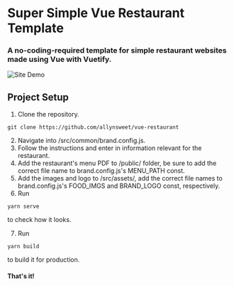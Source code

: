 # Super Simple Vue Restaurant Template 

### A no-coding-required template for simple restaurant websites made using Vue with Vuetify. 

![Site Demo](/screenshot.png)

## Project Setup
1. Clone the repository.
```
git clone https://github.com/allynsweet/vue-restaurant
```
2. Navigate into /src/common/brand.config.js.
3. Follow the instructions and enter in information relevant for the restaurant. 
4. Add the restaurant's menu PDF to /public/ folder, be sure to add the correct file name to brand.config.js's MENU_PATH const.
5. Add the images and logo to /src/assets/, add the correct file names to brand.config.js's FOOD_IMGS and BRAND_LOGO const, respectively.
6. Run
```
yarn serve
```
to check how it looks.

7. Run
```
yarn build
```
to build it for production.
#### That's it! 

